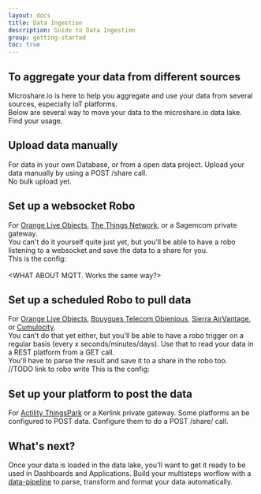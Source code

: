 ```yaml
---
layout: docs
title: Data Ingestion
description: Guide to Data Ingestion
group: getting-started
toc: true
---
```


## To aggregate your data from different sources
Microshare.io is here to help you aggregate and use your data from several sources, especially IoT platforms.  
Below are several way to move your data to the microshare.io data lake. Find your usage.  

## Upload data manually
For data in your own Database, or from a open data project.
Upload your data manually by using a POST /share call.  
No bulk upload yet.  

## Set up a websocket Robo
For [Orange Live Objects](https://liveobjects.orange-business.com/), [The Things Network](https://console.thethingsnetwork.org/), or a Sagemcom private gateway.  
You can't do it yourself quite just yet, but you'll be able to have a robo listening to a websocket and save the data to a share for you.  
This is the config:  
<the config>  
<WHAT ABOUT MQTT. Works the same way?>

## Set up a scheduled Robo to pull data
For [Orange Live Objects](https://liveobjects.orange-business.com/), [Bouygues Telecom Objenious](https://spot.objenious.com/login), [Sierra AirVantage](https://airvantage.net/#offers), or [Cumulocity](https://www.cumulocity.com/).  
You can't do that yet either, but you'll be able to have a robo trigger on a regular basis (every x seconds/minutes/days). Use that to read your data in a REST platform from a GET call.  
You'll have to parse the result and save it to a share in the robo too.  
//TODO link to robo write
This is the config:  
<the config>  

## Set up your platform to post the data
For [Actility ThingsPark](https://partners.thingpark.com/en/dashboard) or a Kerlink private gateway.
Some platforms an be configured to POST data. Configure them to do a POST /share/<recType> call.  

## What's next?
Once your data is loaded in the data lake, you'll want to get it ready to be used in Dashboards and Applications. Build your multisteps worflow with a [data-pipeline](/data-pipelines) to parse, transform and format your data automatically.  